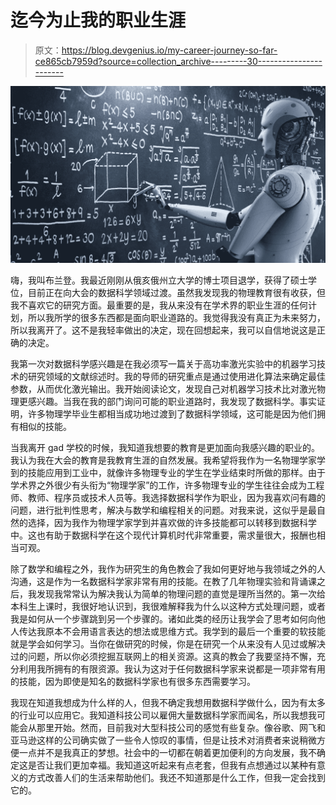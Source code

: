 # 迄今为止我的职业生涯

> 原文：<https://blog.devgenius.io/my-career-journey-so-far-ce865cb7959d?source=collection_archive---------30----------------------->

![](img/85a0e8d5da602aa8bdafc9251b3c43fc.png)

嗨，我叫布兰登。我最近刚刚从俄亥俄州立大学的博士项目退学，获得了硕士学位，目前正在向大会的数据科学领域过渡。虽然我发现我的物理教育很有收获，但我不喜欢它的研究方面。最重要的是，我从来没有在学术界的职业生涯的任何计划，所以我所学的很多东西都是面向职业道路的。我觉得我没有真正为未来努力，所以我离开了。这不是我轻率做出的决定，现在回想起来，我可以自信地说这是正确的决定。

我第一次对数据科学感兴趣是在我必须写一篇关于高功率激光实验中的机器学习技术的研究领域的文献综述时。我的导师的研究重点是通过使用进化算法来确定最佳参数，从而优化激光输出。我开始阅读论文，发现自己对机器学习技术比对激光物理更感兴趣。当我在我的部门询问可能的职业道路时，我发现了数据科学。事实证明，许多物理学毕业生都相当成功地过渡到了数据科学领域，这可能是因为他们拥有相似的技能。

当我离开 gad 学校的时候，我知道我想要的教育是更加面向我感兴趣的职业的。我认为我在大会的教育是我教育生涯的自然发展。我希望将我作为一名物理学家学到的技能应用到工业中，就像许多物理专业的学生在学业结束时所做的那样。由于学术界之外很少有头衔为“物理学家”的工作，许多物理专业的学生往往会成为工程师、教师、程序员或技术人员等。我选择数据科学作为职业，因为我喜欢问有趣的问题，进行批判性思考，解决与数学和编程相关的问题。对我来说，这似乎是最自然的选择，因为我作为物理学家学到并喜欢做的许多技能都可以转移到数据科学中。这也有助于数据科学在这个现代计算机时代非常重要，需求量很大，报酬也相当可观。

除了数学和编程之外，我作为研究生的角色教会了我如何更好地与我领域之外的人沟通，这是作为一名数据科学家非常有用的技能。在教了几年物理实验和背诵课之后，我发现我常常认为解决我认为简单的物理问题的直觉是理所当然的。第一次给本科生上课时，我很好地认识到，我很难解释我为什么以这种方式处理问题，或者我是如何从一个步骤跳到另一个步骤的。诸如此类的经历让我学会了思考如何向他人传达我原本不会用语言表达的想法或思维方式。我学到的最后一个重要的软技能就是学会如何学习。当你在做研究的时候，你是在研究一个从来没有人见过或解决过的问题，所以你必须挖掘互联网上的相关资源。这真的教会了我要坚持不懈，充分利用我所拥有的有限资源。我认为这对于任何数据科学家来说都是一项非常有用的技能，因为即使是知名的数据科学家也有很多东西需要学习。

我现在知道我想成为什么样的人，但我不确定我想用数据科学做什么，因为有太多的行业可以应用它。我知道科技公司以雇佣大量数据科学家而闻名，所以我想我可能会从那里开始。然而，目前我对大型科技公司的感觉有些复杂。像谷歌、网飞和亚马逊这样的公司确实做了一些令人惊叹的事情，但是让技术对消费者来说稍微方便一点并不是我真正的梦想。社会中的一切都在朝着更加便利的方向发展，我不确定这是否让我们更加幸福。我知道这听起来有点老套，但我有点想通过以某种有意义的方式改善人们的生活来帮助他们。我还不知道那是什么工作，但我一定会找到它的。